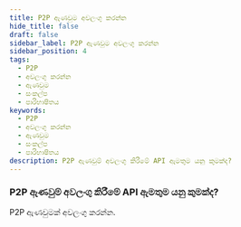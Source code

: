 ```yaml
---
title: P2P ඇණවුම අවලංගු කරන්න
hide_title: false
draft: false
sidebar_label: P2P ඇණවුම අවලංගු කරන්න
sidebar_position: 4
tags:
  - P2P
  - අවලංගු කරන්න
  - ඇණවුම
  - සංකල්ප
  - පාරිභාෂිතය
keywords:
  - P2P
  - අවලංගු කරන්න
  - ඇණවුම
  - සංකල්ප
  - පාරිභාෂිතය
description: P2P ඇණවුම් අවලංගු කිරීමේ API ඇමතුම යනු කුමක්ද?
---
```


### P2P ඇණවුම් අවලංගු කිරීමේ API ඇමතුම යනු කුමක්ද?

P2P ඇණවුමක් අවලංගු කරන්න.
